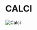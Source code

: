 # CALCI

![Calci](https://github.com/Kanika-Y/CALCI/assets/92864628/0f5c0cec-b3b0-41f6-aa7e-4d9710e218b7)
